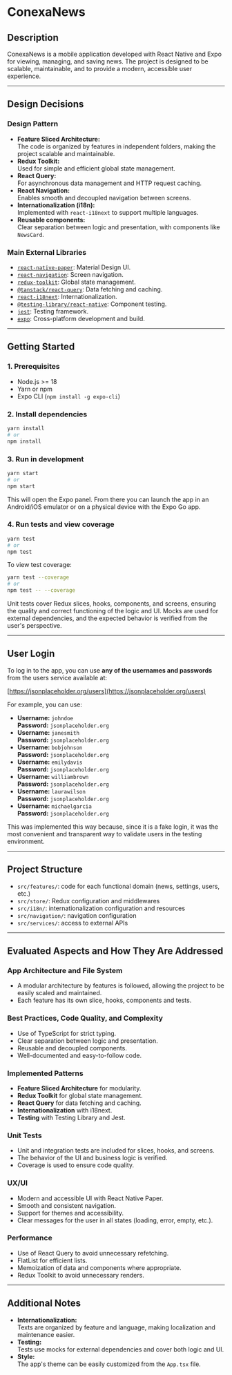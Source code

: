 # ConexaNews

## Description

ConexaNews is a mobile application developed with React Native and Expo for viewing, managing, and saving news. The project is designed to be scalable, maintainable, and to provide a modern, accessible user experience.

---

## Design Decisions

### Design Pattern

- **Feature Sliced Architecture:**  
  The code is organized by features in independent folders, making the project scalable and maintainable.
- **Redux Toolkit:**  
  Used for simple and efficient global state management.
- **React Query:**  
  For asynchronous data management and HTTP request caching.
- **React Navigation:**  
  Enables smooth and decoupled navigation between screens.
- **Internationalization (i18n):**  
  Implemented with `react-i18next` to support multiple languages.
- **Reusable components:**  
  Clear separation between logic and presentation, with components like `NewsCard`.

### Main External Libraries

- [`react-native-paper`](https://callstack.github.io/react-native-paper/): Material Design UI.
- [`react-navigation`](https://reactnavigation.org/): Screen navigation.
- [`redux-toolkit`](https://redux-toolkit.js.org/): Global state management.
- [`@tanstack/react-query`](https://tanstack.com/query/latest): Data fetching and caching.
- [`react-i18next`](https://react.i18next.com/): Internationalization.
- [`@testing-library/react-native`](https://testing-library.com/docs/react-native-testing-library/intro/): Component testing.
- [`jest`](https://jestjs.io/): Testing framework.
- [`expo`](https://expo.dev/): Cross-platform development and build.

---

## Getting Started

### 1. Prerequisites

- Node.js >= 18
- Yarn or npm
- Expo CLI (`npm install -g expo-cli`)

### 2. Install dependencies

```sh
yarn install
# or
npm install
```

### 3. Run in development

```sh
yarn start
# or
npm start
```
This will open the Expo panel. From there you can launch the app in an Android/iOS emulator or on a physical device with the Expo Go app.

### 4. Run tests and view coverage

```sh
yarn test
# or
npm test
```

To view test coverage:

```sh
yarn test --coverage
# or
npm test -- --coverage
```

Unit tests cover Redux slices, hooks, components, and screens, ensuring the quality and correct functioning of the logic and UI. Mocks are used for external dependencies, and the expected behavior is verified from the user's perspective.

---

## User Login

To log in to the app, you can use **any of the usernames and passwords** from the users service available at:

[https://jsonplaceholder.org/users](https://jsonplaceholder.org/users)

For example, you can use:

- **Username:** `johndoe`  
  **Password:** `jsonplaceholder.org`
- **Username:** `janesmith`  
  **Password:** `jsonplaceholder.org`
- **Username:** `bobjohnson`  
  **Password:** `jsonplaceholder.org`
- **Username:** `emilydavis`  
  **Password:** `jsonplaceholder.org`
- **Username:** `williambrown`  
  **Password:** `jsonplaceholder.org`
- **Username:** `laurawilson`  
  **Password:** `jsonplaceholder.org`
- **Username:** `michaelgarcia`  
  **Password:** `jsonplaceholder.org`

This was implemented this way because, since it is a fake login, it was the most convenient and transparent way to validate users in the testing environment.

---

## Project Structure

- `src/features/`: code for each functional domain (news, settings, users, etc.)
- `src/store/`: Redux configuration and middlewares
- `src/i18n/`: internationalization configuration and resources
- `src/navigation/`: navigation configuration
- `src/services/`: access to external APIs

---

## Evaluated Aspects and How They Are Addressed

### App Architecture and File System

- A modular architecture by features is followed, allowing the project to be easily scaled and maintained.
- Each feature has its own slice, hooks, components and tests.

### Best Practices, Code Quality, and Complexity

- Use of TypeScript for strict typing.
- Clear separation between logic and presentation.
- Reusable and decoupled components.
- Well-documented and easy-to-follow code.

### Implemented Patterns

- **Feature Sliced Architecture** for modularity.
- **Redux Toolkit** for global state management.
- **React Query** for data fetching and caching.
- **Internationalization** with i18next.
- **Testing** with Testing Library and Jest.

### Unit Tests

- Unit and integration tests are included for slices, hooks, and screens.
- The behavior of the UI and business logic is verified.
- Coverage is used to ensure code quality.

### UX/UI

- Modern and accessible UI with React Native Paper.
- Smooth and consistent navigation.
- Support for themes and accessibility.
- Clear messages for the user in all states (loading, error, empty, etc.).

### Performance

- Use of React Query to avoid unnecessary refetching.
- FlatList for efficient lists.
- Memoization of data and components where appropriate.
- Redux Toolkit to avoid unnecessary renders.

---

## Additional Notes

- **Internationalization:**  
  Texts are organized by feature and language, making localization and maintenance easier.
- **Testing:**  
  Tests use mocks for external dependencies and cover both logic and UI.
- **Style:**  
  The app's theme can be easily customized from the `App.tsx` file.
